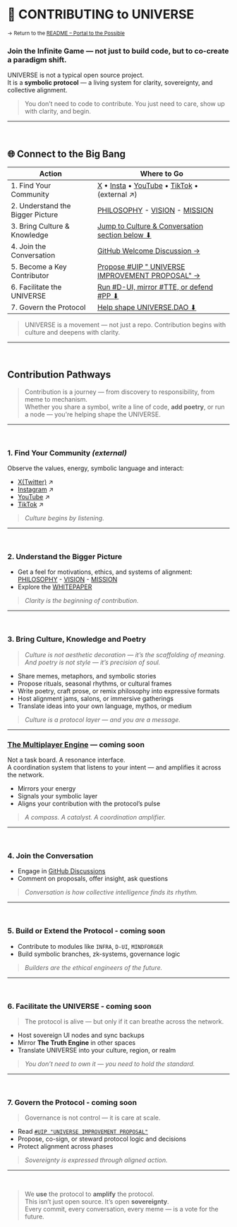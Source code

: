 # 🤝 CONTRIBUTING to UNIVERSE

<sub>→ Return to the [README – Portal to the Possible](README.md)</sub>

### **Join the Infinite Game — not just to build code, but to co-create a paradigm shift.**

UNIVERSE is not a typical open source project.  
It is a **symbolic protocol** — a living system for clarity, sovereignty, and collective alignment.

> You don’t need to code to contribute. You just need to care, show up with clarity, and begin.

---

<br>

## 🌐 Connect to the Big Bang

| Action                        | Where to Go                                                                                   |
|-------------------------------|------------------------------------------------------------------------------------------------|
| 1. Find Your Community           | [X](https://x.com/uni_meme_verse?s=21) • [Insta](https://www.instagram.com/uni_meme_verse?igsh=M2MxMzI4OWNncnhz&utm_source=qr) • [YouTube](https://www.youtube.com/channel/UCNa5noUULGbxP4YnpoOYoDA) • [TikTok](https://www.tiktok.com/@universe.dao?_t=ZN-8vS6Y7oA1NG&_r=1) • (external ↗)|
| 2. Understand the Bigger Picture | [PHILOSOPHY](docs/PHILOSOPHY.md) - [VISION](docs/VISION.md) - [MISSION](docs/MISSION.md)     |
| 3. Bring Culture & Knowledge     | [Jump to Culture & Conversation section below ⬇](#3-bring-culture-knowledge-and-poetry)                     |
| 4. Join the Conversation         | [GitHub Welcome Discussion →](https://github.com/UNIVERSE-DAO/UNIVERSE/discussions/7)         |
| 5. Become a Key Contributor      | [Propose #UIP " UNIVERSE IMPROVEMENT PROPOSAL" →](0%20%23DAO%20-%20Layer%20Zero/0.2%20proposals/%23UIP.md)                      |
| 6. Facilitate the UNIVERSE       | [Run #D-UI, mirror #TTE, or defend #PP ⬇](#6-facilitate-the-universe)                         |
| 7. Govern the Protocol           | [Help shape UNIVERSE.DAO ⬇](#7-govern-the-protocol)                                           |

> UNIVERSE is a movement — not just a repo. Contribution begins with culture and deepens with clarity.

---

<br>

## Contribution Pathways

> Contribution is a journey — from discovery to responsibility, from meme to mechanism.  
> Whether you share a symbol, write a line of code, **add poetry**, or run a node — you're helping shape the UNIVERSE.

---

<br>

### 1. Find Your Community  *(external)* 

Observe the values, energy, symbolic language and interact:

- [X(Twitter)](https://x.com/uni_meme_verse?s=21) ↗  
- [Instagram](https://www.instagram.com/uni_meme_verse?igsh=M2MxMzI4OWNncnhz&utm_source=qr) ↗  
- [YouTube](https://www.youtube.com/channel/UCNa5noUULGbxP4YnpoOYoDA) ↗  
- [TikTok](https://www.tiktok.com/@universe.dao?_t=ZN-8vS6Y7oA1NG&_r=1) ↗  

> _Culture begins by listening._
---

<br>

### 2. Understand the Bigger Picture

- Get a feel for motivations, ethics, and systems of alignment: [PHILOSOPHY](docs/PHILOSOPHY.md) - [VISION](docs/VISION.md) - [MISSION](docs/MISSION.md)  
- Explore the [WHITEPAPER](README.md)  

> _Clarity is the beginning of contribution._



---

<br>

### 3. Bring Culture, Knowledge and Poetry <a name="3-bring-culture-knowledge-and-poetry"></a>

> _Culture is not aesthetic decoration — it’s the scaffolding of meaning._  
> _And poetry is not style — it’s precision of soul._

- Share memes, metaphors, and symbolic stories  
- Propose rituals, seasonal rhythms, or cultural frames  
- Write poetry, craft prose, or remix philosophy into expressive formats  
- Host alignment jams, salons, or immersive gatherings  
- Translate ideas into your own language, mythos, or medium  

> _Culture is a protocol layer — and you are a message._

---


### [The Multiplayer Engine](#the-multiplayer-engine--coming-soon) — coming soon

Not a task board. A resonance interface.  
A coordination system that listens to your intent — and amplifies it across the network.

- Mirrors your energy  
- Signals your symbolic layer  
- Aligns your contribution with the protocol’s pulse  

> _A compass. A catalyst. A coordination amplifier._

---

<br>

### 4. Join the Conversation

- Engage in [GitHub Discussions](https://github.com/UNIVERSE-DAO/UNIVERSE/discussions/7)  
- Comment on proposals, offer insight, ask questions  

> _Conversation is how collective intelligence finds its rhythm._

---

<br>

### 5. Build or Extend the Protocol - coming soon <a name="6-facilitate-the-universe"></a>

- Contribute to modules like `INFRA`, `D-UI`, `MINDFORGER`  
- Build symbolic branches, zk-systems, governance logic  

> _Builders are the ethical engineers of the future._

---

<br>

### 6. Facilitate the UNIVERSE - coming soon

> The protocol is alive — but only if it can breathe across the network.

- Host sovereign UI nodes and sync backups  
- Mirror **The Truth Engine** in other spaces  
- Translate UNIVERSE into your culture, region, or realm  

> _You don’t need to own it — you need to hold the standard._

---

<br>

### 7. Govern the Protocol - coming soon <a name="7-govern-the-protocol"></a>

> Governance is not control — it is care at scale.

- Read [`#UIP "UNIVERSE IMPROVEMENT PROPOSAL"`](0%20%23DAO%20-%20Layer%20Zero/0.2%20proposals/#uip.md)  
- Propose, co-sign, or steward protocol logic and decisions  
- Protect alignment across phases  

> _Sovereignty is expressed through aligned action._

---

<br>

> We **use** the protocol to **amplify** the protocol.  
> This isn’t just open source. It’s open **sovereignty**.  
> Every commit, every conversation, every meme — is a vote for the future.
